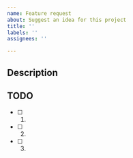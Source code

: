 ```yaml
---
name: Feature request
about: Suggest an idea for this project
title: ''
labels: ''
assignees: ''

---
```


## Description

## TODO
- [ ] 1.
- [ ] 2.
- [ ] 3.
